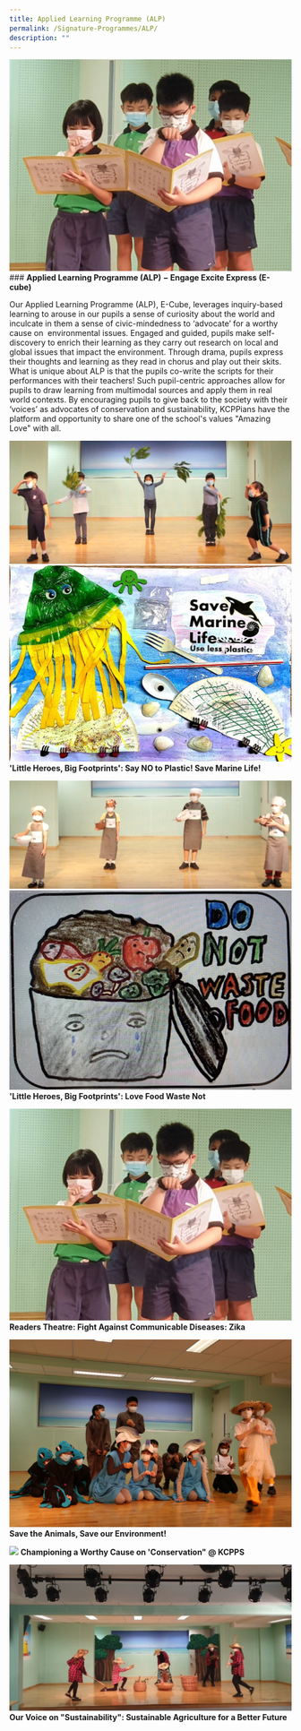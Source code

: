 ```yaml
---
title: Applied Learning Programme (ALP)
permalink: /Signature-Programmes/ALP/
description: ""
---
```

![](/images/Readers%20Theatre%20Fight%20Against%20Zika.jpg)### **Applied Learning Programme (ALP) − Engage Excite Express (E-cube)**

Our Applied Learning Programme (ALP), E-Cube, leverages inquiry-based learning to arouse in our pupils a sense of curiosity about the world and inculcate in them a sense of civic-mindedness to ‘advocate’ for a worthy cause on  environmental issues. Engaged and guided, pupils make self-discovery to enrich their learning as they carry out research on local and global issues that impact the environment. Through drama, pupils express their thoughts and learning as they read in chorus and play out their skits. What is unique about ALP is that the pupils co-write the scripts for their performances with their teachers! Such pupil-centric approaches allow for pupils to draw learning from multimodal sources and apply them in real world contexts. By encouraging pupils to give back to the society with their ‘voices’ as advocates of conservation and sustainability, KCPPians have the platform and opportunity to share one of the school's values "Amazing Love" with all.

![](/images/P1%20Save%20Marine%20Life.jpeg)<br>
![](/images/Say%20NO%20to%20Plastic_new.jpeg)
**'Little Heroes, Big Footprints': Say NO to Plastic! Save Marine Life!**

![](/images/P2%20Love%20Food%20Waste%20Not.jpg)<br>
![](/images/Love%20Food%20Waste%20Not.jpg)
**'Little Heroes, Big Footprints': Love Food Waste Not**

![](/images/Zika.jpeg)
**Readers Theatre: Fight Against Communicable Diseases: Zika**

![](/images/Save%20the%20Animals_new.jpeg)
**Save the Animals, Save our Environment!**

![](/images/Championing%20a%20Worthy%20Cause%20on%20“Conservation”%20@%20KCPPS.jpg)
**Championing a Worthy Cause on 'Conservation" @ KCPPS**

![](/images/Our%20Voice%20on%20“Sustainability”%20Sustainable%20Agriculture%20For%20A%20Better%20Future.jpg)
**Our Voice on "Sustainability": Sustainable Agriculture for a Better Future**
